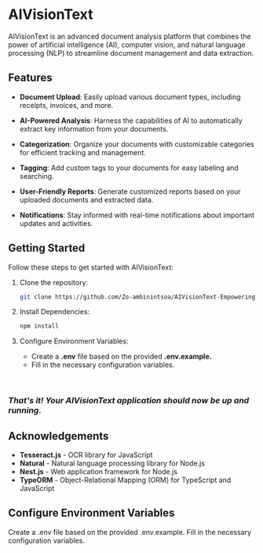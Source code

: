 # AIVisionText

AIVisionText is an advanced document analysis platform that combines the power of artificial intelligence (AI), computer vision, and natural language processing (NLP) to streamline document management and data extraction.

[//]: # (![AIVisionText Logo]&#40;link-to-your-logo.png&#41;)

## Features

- **Document Upload**: Easily upload various document types, including receipts, invoices, and more.

- **AI-Powered Analysis**: Harness the capabilities of AI to automatically extract key information from your documents.

- **Categorization**: Organize your documents with customizable categories for efficient tracking and management.

- **Tagging**: Add custom tags to your documents for easy labeling and searching.

- **User-Friendly Reports**: Generate customized reports based on your uploaded documents and extracted data.

- **Notifications**: Stay informed with real-time notifications about important updates and activities.

## Getting Started

Follow these steps to get started with AIVisionText:

1. Clone the repository:

   ```bash
   git clone https://github.com/Zo-ambinintsoa/AIVisionText-Empowering-Document-Analysis-with-AI.git
    ```
2. Install Dependencies:

   ```bash
   npm install
    ```
3. Configure Environment Variables:

   - Create a **.env** file based on the provided **.env.example.**
   - Fill in the necessary configuration variables.

<br>

### _That's it! Your AIVisionText application should now be up and running._

## Acknowledgements
- **Tesseract.js**  - OCR library for JavaScript
- **Natural**  - Natural language processing library for Node.js
- **Nest.js**  - Web application framework for Node.js
- **TypeORM** - Object-Relational Mapping (ORM) for TypeScript and JavaScript


## Configure Environment Variables
Create a .env file based on the provided .env.example.
Fill in the necessary configuration variables.

